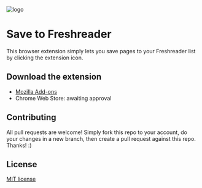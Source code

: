 ![logo](https://user-images.githubusercontent.com/8457808/77265724-d5123300-6c73-11ea-96fd-e3a56177ada7.png)

# Save to Freshreader

This browser extension simply lets you save pages to your Freshreader list by clicking the extension icon.

## Download the extension

- [Mozilla Add-ons](https://addons.mozilla.org/fr/firefox/addon/save-to-freshreader/)
- Chrome Web Store: awaiting approval

## Contributing
All pull requests are welcome! Simply fork this repo to your account, do your changes in a new branch, then create a pull request against this repo. Thanks! :)

## License
[MIT license](LICENSE)
